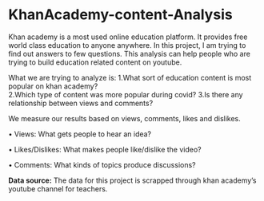 # KhanAcademy-content-Analysis

Khan academy is a most used online education platform. It provides free world class education to anyone anywhere. In this project, I am trying to find out answers to few questions. This analysis can help people who are trying to build education related content on youtube. 

What we are trying to analyze is:
1.What sort of education content is most popular on khan academy?</br>
2.Which type of content was more popular during covid?
3.Is there any relationship between views and comments?

We measure our results based on views, comments, likes and dislikes.

•	Views: What gets people to hear an idea?

•	Likes/Dislikes: What makes people like/dislike the video?

•	Comments: What kinds of topics produce discussions?

**Data source:** The data for this project is scrapped through khan academy’s youtube channel for teachers.

